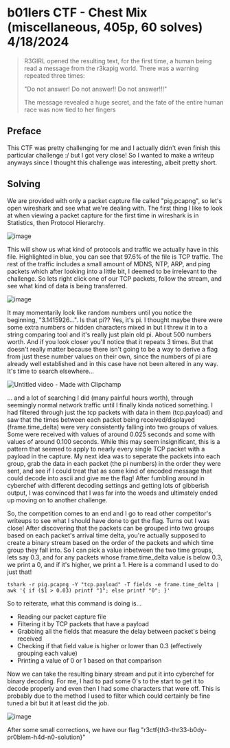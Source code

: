 # b01lers CTF - Chest Mix (miscellaneous, 405p, 60 solves) 4/18/2024

> R3GIRL opened the resulting text, for the first time, a human being read a message from the r3kapig world. There was a warning repeated three times:
> 
> "Do not answer! Do not answer!! Do not answer!!!"
> 
> The message revealed a huge secret, and the fate of the entire human race was now tied to her fingers

## Preface
This CTF was pretty challenging for me and I actually didn't even finish this particular challenge :/ but I got very close! So I wanted to make a writeup anyways since I thought this challenge was interesting, albeit pretty short.

## Solving
We are provided with only a packet capture file called "pig.pcapng", so let's open wireshark and see what we're dealing with. The first thing I like to look at when viewing a packet capture for the first time in wireshark is in Statistics, then Protocol Hierarchy.

![image](https://github.com/user-attachments/assets/d393cb5d-cffc-44d7-af46-aa86e083fce2)

This will show us what kind of protocols and traffic we actually have in this file. Highlighted in blue, you can see that 97.6% of the file is TCP traffic. The rest of the traffic includes a small amount of MDNS, NTP, ARP, and ping packets which after looking into a little bit, I deemed to be irrelevant to the challenge. So lets right click one of our TCP packets, follow the stream, and see what kind of data is being transferred.

![image](https://github.com/user-attachments/assets/638ca271-95d6-4fac-afd0-399003262cde)

It may momentarily look like random numbers until you notice the beginning, "3.1415926...". Is that pi?? Yes, it's pi. I thought maybe there were some extra numbers or hidden characters mixed in but I threw it in to a string comparing tool and it's really just plain old pi. About 500 numbers worth. And if you look closer you'll notice that it repeats 3 times. But that doesn't really matter because there isn't going to be a way to derive a flag from just these number values on their own, since the numbers of pi are already well established and in this case have not been altered in any way. It's time to search elsewhere...


![Untitled video - Made with Clipchamp](https://github.com/user-attachments/assets/974d7bc4-4850-4b9d-afd5-9766e7c88684)

... and a lot of searching I did (many painful hours worth), through seemingly normal network traffic until I finally kinda noticed something. I had filtered through just the tcp packets with data in them (tcp.payload) and saw that the times between each packet being received/displayed (frame.time_delta) were very consistently falling into two groups of values. Some were received with values of around 0.025 seconds and some with values of around 0.100 seconds. While this may seem insignificant, this is a pattern that seemed to apply to nearly every single TCP packet with a payload in the capture. My next idea was to seperate the packets into each group, grab the data in each packet (the pi numbers) in the order they were sent, and see if I could treat that as some kind of encoded message that could decode into ascii and give me the flag! After fumbling around in cyberchef with different decoding settings and getting lots of gibberish output, I was convinced that I was far into the weeds and ultimately ended up moving on to another challenge.

So, the competition comes to an end and I go to read other competitor's writeups to see what I should have done to get the flag. Turns out I was close! After discovering that the packets can be grouped into two groups based on each packet's arrival time delta, you're actually supposed to create a binary stream based on the order of the packets and which time group they fall into. So I can pick a value inbetween the two time groups, lets say 0.3, and for any packets whose frame.time_delta value is below 0.3, we print a 0, and if it's higher, we print a 1. Here is a command I used to do just that!

`tshark -r pig.pcapng -Y "tcp.payload" -T fields -e frame.time_delta | awk '{ if ($1 > 0.03) printf "1"; else printf "0"; }'`

So to reiterate, what this command is doing is...
- Reading our packet capture file
- Filtering it by TCP packets that have a payload
- Grabbing all the fields that measure the delay between packet's being received
- Checking if that field value is higher or lower than 0.3 (effectively grouping each value)
- Printing a value of 0 or 1 based on that comparison

Now we can take the resulting binary stream and put it into cyberchef for binary decoding. For me, I had to pad some 0's to the start to get it to decode properly and even then I had some characters that were off. This is probably due to the method I used to filter which could certainly be fine tuned a bit but it at least did the job.

![image](https://github.com/user-attachments/assets/bc9a8144-c538-446e-ac99-77f8858afebb)

After some small corrections, we have our flag "r3ctf{th3-thr33-b0dy-pr0blem-h4d-n0-solution}"
